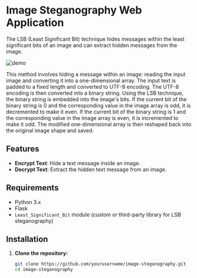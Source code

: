 
# Image Steganography Web Application

The LSB (Least Significant Bit) technique hides messages within the least significant bits of an image and can extract hidden messages from the image. 

![demo](https://github.com/alalala666/LSB/assets/97104709/3aa634d5-160c-49fc-95f4-aaab1041f53d)

This method involves hiding a message within an image: reading the input image and converting it into a one-dimensional array. The input text is padded to a fixed length and converted to UTF-8 encoding. The UTF-8 encoding is then converted into a binary string. Using the LSB technique, the binary string is embedded into the image's bits. If the current bit of the binary string is 0 and the corresponding value in the image array is odd, it is decremented to make it even. If the current bit of the binary string is 1 and the corresponding value in the image array is even, it is incremented to make it odd. The modified one-dimensional array is then reshaped back into the original image shape and saved.

## Features

- **Encrypt Text**: Hide a text message inside an image.
- **Decrypt Text**: Extract the hidden text message from an image.

## Requirements

- Python 3.x
- Flask
- `Least_Significant_Bit` module (custom or third-party library for LSB steganography)

## Installation

1. **Clone the repository:**
   ```bash
   git clone https://github.com/yourusername/image-steganography.git
   cd image-steganography
